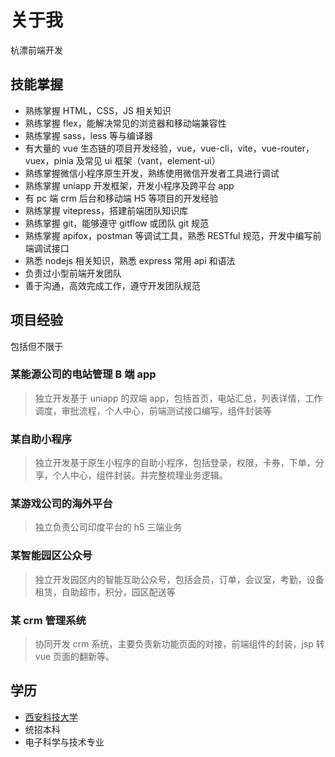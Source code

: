 # 关于我

杭漂前端开发

## 技能掌握

- 熟练掌握 HTML，CSS，JS 相关知识
- 熟练掌握 flex，能解决常见的浏览器和移动端兼容性
- 熟练掌握 sass，less 等与编译器
- 有大量的 vue 生态链的项目开发经验，vue，vue-cli，vite，vue-router，vuex，pinia 及常见 ui 框架（vant，element-ui）
- 熟练掌握微信小程序原生开发，熟练使用微信开发者工具进行调试
- 熟练掌握 uniapp 开发框架，开发小程序及跨平台 app
- 有 pc 端 crm 后台和移动端 H5 等项目的开发经验
- 熟练掌握 vitepress，搭建前端团队知识库
- 熟练掌握 git，能够遵守 gitflow 或团队 git 规范
- 熟练掌握 apifox，postman 等调试工具，熟悉 RESTful 规范，开发中编写前端调试接口
- 熟悉 nodejs 相关知识，熟悉 express 常用 api 和语法
- 负责过小型前端开发团队
- 善于沟通，高效完成工作，遵守开发团队规范

## 项目经验

包括但不限于

### 某能源公司的电站管理 B 端 app

> 独立开发基于 uniapp 的双端 app，包括首页，电站汇总，列表详情，工作调度，审批流程，个人中心，前端测试接口编写，组件封装等

### 某自助小程序

> 独立开发基于原生小程序的自助小程序，包括登录，权限，卡券，下单，分享，个人中心，组件封装。并完整梳理业务逻辑。

### 某游戏公司的海外平台

> 独立负责公司印度平台的 h5 三端业务

### 某智能园区公众号

> 独立开发园区内的智能互助公众号，包括会员，订单，会议室，考勤，设备租赁，自助超市，积分，园区配送等

### 某 crm 管理系统

> 协同开发 crm 系统，主要负责新功能页面的对接，前端组件的封装，jsp 转 vue 页面的翻新等。

## 学历

- [西安科技大学](https://www.xust.edu.cn/xyjj/xxgk.htm)
- 统招本科
- 电子科学与技术专业
